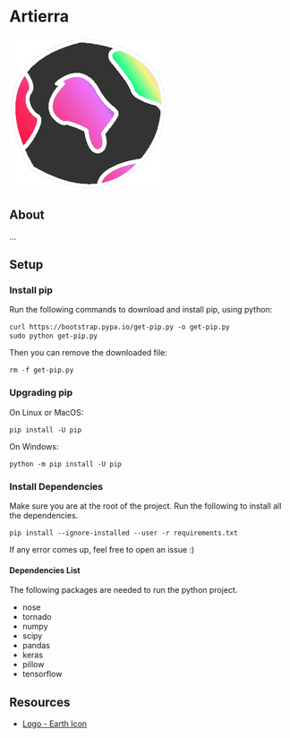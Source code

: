 # Artierra

![logo](resources/logo.png)

## About

...

## Setup

### Install pip

Run the following commands to download and install pip, using python:

```
curl https://bootstrap.pypa.io/get-pip.py -o get-pip.py
sudo python get-pip.py
```

Then you can remove the downloaded file:

```
rm -f get-pip.py
```

### Upgrading pip

On Linux or MacOS:

```
pip install -U pip
```

On Windows:

```
python -m pip install -U pip
```

### Install Dependencies

Make sure you are at the root of the project.
Run the following to install all the dependencies.

```
pip install --ignore-installed --user -r requirements.txt

```

If any error comes up, feel free to open an issue :)

#### Dependencies List

The following packages are needed to run the python project.

- nose
- tornado
- numpy
- scipy
- pandas
- keras
- pillow
- tensorflow

## Resources

- [Logo - Earth Icon](http://www.endlessicons.com/free-icons/earth-icon/)
